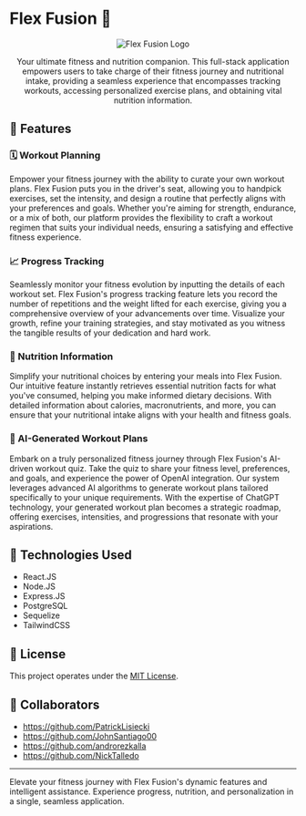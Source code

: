 # Flex Fusion 💪

<p align="center">
  <img src="https://github.com/PatrickLisiecki/flex-fusion/assets/96704934/a0cea041-899a-4c02-98e6-2f407614c57c" alt="Flex Fusion Logo" />
</p>

<p align="center">Your ultimate fitness and nutrition companion. This full-stack application empowers users to take charge of their fitness journey and nutritional intake, providing a seamless experience that encompasses tracking workouts, accessing personalized exercise plans, and obtaining vital nutrition information.</p>

## 💫 Features

### 🗓️ Workout Planning

Empower your fitness journey with the ability to curate your own workout plans. Flex Fusion puts you in the driver's seat, allowing you to handpick exercises, set the intensity, and design a routine that perfectly aligns with your preferences and goals. Whether you're aiming for strength, endurance, or a mix of both, our platform provides the flexibility to craft a workout regimen that suits your individual needs, ensuring a satisfying and effective fitness experience.

### 📈 Progress Tracking

Seamlessly monitor your fitness evolution by inputting the details of each workout set. Flex Fusion's progress tracking feature lets you record the number of repetitions and the weight lifted for each exercise, giving you a comprehensive overview of your advancements over time. Visualize your growth, refine your training strategies, and stay motivated as you witness the tangible results of your dedication and hard work.

### 🍎 Nutrition Information

Simplify your nutritional choices by entering your meals into Flex Fusion. Our intuitive feature instantly retrieves essential nutrition facts for what you've consumed, helping you make informed dietary decisions. With detailed information about calories, macronutrients, and more, you can ensure that your nutritional intake aligns with your health and fitness goals.

### 🤖 AI-Generated Workout Plans

Embark on a truly personalized fitness journey through Flex Fusion's AI-driven workout quiz. Take the quiz to share your fitness level, preferences, and goals, and experience the power of OpenAI integration. Our system leverages advanced AI algorithms to generate workout plans tailored specifically to your unique requirements. With the expertise of ChatGPT technology, your generated workout plan becomes a strategic roadmap, offering exercises, intensities, and progressions that resonate with your aspirations.

## 🧪 Technologies Used

- React.JS
- Node.JS
- Express.JS
- PostgreSQL
- Sequelize
- TailwindCSS

## 📜 License

This project operates under the [MIT License](LICENSE).

## 🤝 Collaborators
* https://github.com/PatrickLisiecki
* https://github.com/JohnSantiago00
* https://github.com/androrezkalla
* https://github.com/NickTalledo

---

Elevate your fitness journey with Flex Fusion's dynamic features and intelligent assistance. Experience progress, nutrition, and personalization in a single, seamless application.
